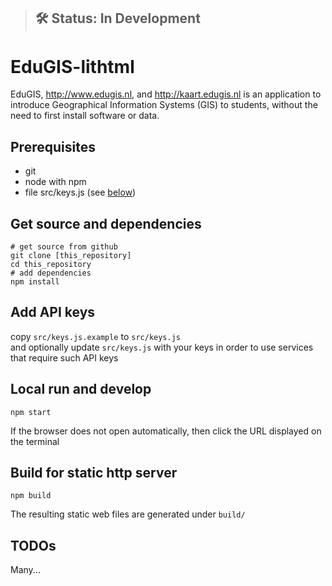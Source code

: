 
> ## 🛠 Status: In Development

# EduGIS-lithtml

EduGIS, http://www.edugis.nl, and http://kaart.edugis.nl is an application to introduce Geographical Information Systems (GIS) to students, without the need to first install software or data.


## Prerequisites
* git
* node with npm  
* file src/keys.js (see [below](#Add-API-keys))

## Get source and dependencies
```
# get source from github
git clone [this_repository]
cd this_repository
# add dependencies
npm install
```

## Add API keys
copy `src/keys.js.example` to `src/keys.js`  
and optionally update `src/keys.js` with your keys in order to use services that require such API keys


## Local run and develop
```
npm start
```
If the browser does not open automatically, then click the URL displayed on the terminal

## Build for static http server

```
npm build
```
The resulting static web files are generated under `build/`


## TODOs

Many...